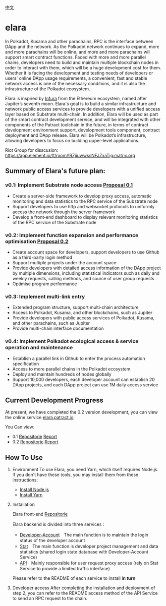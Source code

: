 [中文](https://github.com/patractlabs/elara/blob/master/README-zh.md)

# elara

In Polkadot, Kusama and other parachains, RPC is the interface between DApp and the network. As the Polkadot network continues to expand, more and more parachains will be online, and more and more parachains will support smart contract functions. Faced with more and more parallel chains, developers need to build and maintain multiple blockchain nodes in order to interact with them, which will be a huge development cost for them. Whether it is facing the development and testing needs of developers or users' online DApp usage requirements, a convenient, fast and stable network access is one of the necessary conditions, and it is also the infrastructure of the Polkadot ecosystem.

Elara is inspired by [Infura](infura.io)  from the Ethereum ecosystem, named after Jupiter’s seventh moon. Elara's goal is to build a similar infrastructure and network public access services to provide developers with a unified access layer based on Substrate multi-chain. In addition, Elara will be used as part of the smart contract development service, and will be integrated with other components of the Patract toolchain in the future, in terms of contract development environment support, development tools component, contract deployment and DApp release. Elara will be Polkadot’s infrastructure, allowing developers to focus on building upper-level applications.

Riot Group for disscusion: https://app.element.io/#/room/!RZjiuwwssNFJZxaTjg:matrix.org

## Summary of Elara's future plan:
### v0.1: Implement Substrate node access  [Proposal 0.1](https://polkadot.polkassembly.io/post/103)

- Create a server-side framework to develop proxy access, automatic monitoring and data statistics to the RPC service of the Substrate node
- Support developers to use http and websocket protocols to uniformly access the network through the server framework
- Develop a front-end dashboard to display relevant monitoring statistics of the RPC service of the Substrate node

### v0.2: Implement function expansion and performance optimisation [Proposal 0.2](https://polkadot.polkassembly.io/post/141)

- Create account space for developers, support developers to use Github as a third-party login method
- Support multiple projects under the account space
- Provide developers with detailed access information of the DApp project by multiple dimensions, including statistical indicators such as daily and weekly requests, calling methods, and source of user group requests
- Optimise program performance

### v0.3: Implement multi-link entry

- Extended program structure, support multi-chain architecture
- Access to Polkadot, Kusama, and other blockchains, such as Jupiter
- Provide developers with public access services of Polkadot, Kusama, and other parachains, such as Jupiter
- Provide multi-chain interface documentation

### v0.4: Implement Polkadot ecological access & service operation and maintenance

- Establish a parallel link in Github to enter the process automation specification
- Access to more parallel chains in the Polkadot ecosystem
- Deploy and maintain hundreds of nodes globally
- Support 10,000 developers, each developer account can establish 20 DApp projects, and each DApp project can use 1M daily access service

## Current Development Progress
 At present, we have completed the 0.2 version development, you can view the online service [elara.patract.io](https://elara.patract.io/) 

You Can view:
 - 0.1 [Repositorie](https://github.com/patractlabs/elara/tree/0.1/) [ Report ](https://polkadot.polkassembly.io/post/139) 
- 0.2 [Repositorie](https://github.com/patractlabs/elara/tree/0.2/) [ Report ](https://polkadot.polkassembly.io/post/xxx) 


## How To Use
1. Environment
To use Elara, you need Yarn, which itself requires Node.js. If you don't have these tools, you may install them from these instructions:
    - [Install Node.js](https://nodejs.org/en/download/)
    - [Install Yarn](https://yarnpkg.com/lang/en/docs/install/)

2. Installation

    Elara front-end [Repositorie](https://github.com/patractlabs/elara-website)

    Elara backend is divided into three services：
    - [Developer-Account](https://github.com/patractlabs/elara/tree/master/packages/account)　The main function is to maintain the login status of the developer account
    - [Stat](https://github.com/patractlabs/elara/tree/master/packages/stat)　The main function is developer project management and data statistics (shared login state database with Developer-Account Service)
    - [API](https://github.com/patractlabs/elara/tree/master/packages/api)　Mainly responsible for user request proxy access (rely on Stat Service to provide a limited traffic interface)

    Please refer to the README of each service to install **in turn**

3.  Developer access
 After completing the installation and deployment of step 2, you can refer to the README access method of the API Service to send an RPC request to the chain.
   